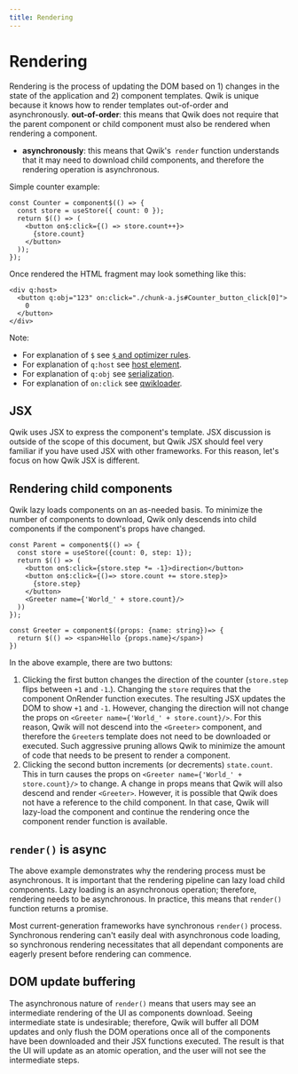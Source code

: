```yaml
---
title: Rendering
---
```


# Rendering

Rendering is the process of updating the DOM based on 1) changes in the state of the application and 2) component templates. Qwik is unique because it knows how to render templates out-of-order and asynchronously.
**out-of-order**: this means that Qwik does not require that the parent component or child component must also be rendered when rendering a component.

- **asynchronously**: this means that Qwik's` render` function understands that it may need to download child components, and therefore the rendering operation is asynchronous.

Simple counter example:

```typescript=
const Counter = component$(() => {
  const store = useStore({ count: 0 });
  return $(() => (
    <button on$:click={() => store.count++}>
      {store.count}
    </button>
  ));
});
```

Once rendered the HTML fragment may look something like this:

```htmlembedded=
<div q:host>
  <button q:obj="123" on:click="./chunk-a.js#Counter_button_click[0]">
    0
  </button>
</div>
```

Note:

- For explanation of `$` see [`$` and optimizer rules](./$optimizer).
- For explanation of `q:host` see [host element](./host-element).
- For explanation of `q:obj` see [serialization](./serialization).
- For explanation of `on:click` see [qwikloader](./qwikloader).

## JSX

Qwik uses JSX to express the component's template. JSX discussion is outside of the scope of this document, but Qwik JSX should feel very familiar if you have used JSX with other frameworks. For this reason, let's focus on how Qwik JSX is different.

## Rendering child components

Qwik lazy loads components on an as-needed basis. To minimize the number of components to download, Qwik only descends into child components if the component's props have changed.

```typescript=
const Parent = component$(() => {
  const store = useStore({count: 0, step: 1});
  return $(() => (
    <button on$:click={store.step *= -1}>direction</button>
    <button on$:click={()=> store.count += store.step}>
      {store.step}
    </button>
    <Greeter name={'World_' + store.count}/>
  ))
});

const Greeter = component$((props: {name: string})=> {
  return $(() => <span>Hello {props.name}</span>)
})
```

In the above example, there are two buttons:

1. Clicking the first button changes the direction of the counter (`store.step` flips between `+1` and `-1`.). Changing the `store` requires that the component OnRender function executes. The resulting JSX updates the DOM to show `+1` and `-1`. However, changing the direction will not change the props on `<Greeter name={'World_' + store.count}/>`. For this reason, Qwik will not descend into the `<Greeter>` component, and therefore the `Greeter`s template does not need to be downloaded or executed. Such aggressive pruning allows Qwik to minimize the amount of code that needs to be present to render a component.
2. Clicking the second button increments (or decrements) `state.count`. This in turn causes the props on `<Greeter name={'World_' + store.count}/>` to change. A change in props means that Qwik will also descend and render `<Greeter>`. However, it is possible that Qwik does not have a reference to the child component. In that case, Qwik will lazy-load the component and continue the rendering once the component render function is available.

## `render()` is async

The above example demonstrates why the rendering process must be asynchronous. It is important that the rendering pipeline can lazy load child components. Lazy loading is an asynchronous operation; therefore, rendering needs to be asynchronous. In practice, this means that `render()` function returns a promise.

Most current-generation frameworks have synchronous `render()` process. Synchronous rendering can't easily deal with asynchronous code loading, so synchronous rendering necessitates that all dependant components are eagerly present before rendering can commence.

## DOM update buffering

The asynchronous nature of `render()` means that users may see an intermediate rendering of the UI as components download. Seeing intermediate state is undesirable; therefore, Qwik will buffer all DOM updates and only flush the DOM operations once all of the components have been downloaded and their JSX functions executed. The result is that the UI will update as an atomic operation, and the user will not see the intermediate steps.

